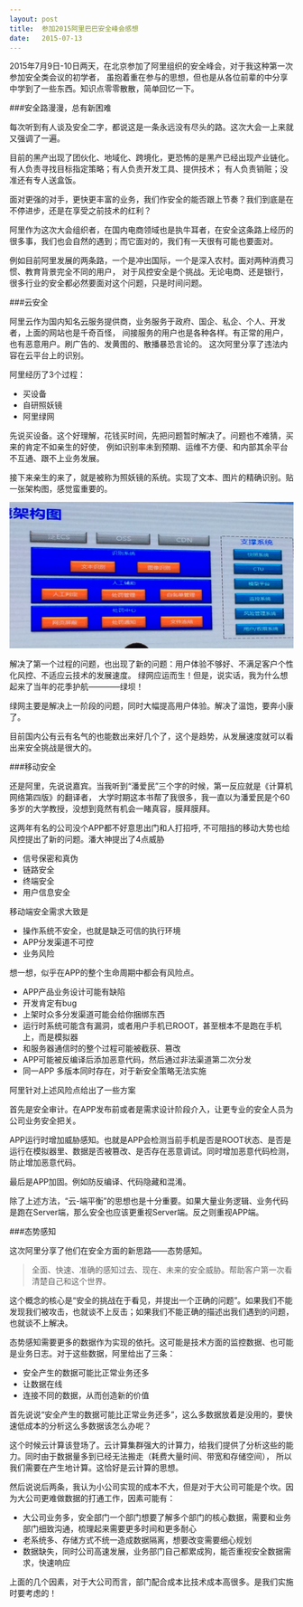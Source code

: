 ```yaml
---
layout: post
title:  参加2015阿里巴巴安全峰会感想
date:   2015-07-13
---
```


2015年7月9日-10日两天，在北京参加了阿里组织的安全峰会，对于我这种第一次参加安全类会议的初学者，
虽抱着重在参与的思想，但也是从各位前辈的中分享中学到了一些东西。知识点零零散散，简单回忆一下。

###安全路漫漫，总有新困难

每次听到有人谈及安全二字，都说这是一条永远没有尽头的路。这次大会一上来就又强调了一遍。

目前的黑产出现了团伙化、地域化、跨境化，更恐怖的是黑产已经出现产业链化。有人负责寻找目标指定策略；有人负责开发工具、提供技术；
有人负责销赃；没准还有专人送盒饭。

面对更强的对手，更快更丰富的业务，我们作安全的能否跟上节奏？我们到底是在不停进步，还是在享受之前技术的红利？

阿里作为这次大会组织者，在国内电商领域也是执牛耳者，在安全这条路上经历的很多事，我们也会自然的遇到；而它面对的，我们有一天很有可能也要面对。

例如目前阿里发展的两条路，一个是冲出国际，一个是深入农村。面对两种消费习惯、教育背景完全不同的用户，
对于风控安全是个挑战。无论电商、还是银行，很多行业的安全都必然要面对这个问题，只是时间问题。

###云安全

阿里云作为国内知名云服务提供商，业务服务于政府、国企、私企、个人、开发者，上面的网站也是千奇百怪，
间接服务的用户也是各种各样。有正常的用户，也有恶意用户。刷广告的、发黄图的、散播暴恐言论的。
这次阿里分享了违法内容在云平台上的识别。

阿里经历了3个过程：

* 买设备
* 自研照妖镜
* 阿里绿网

先说买设备。这个好理解，花钱买时间，先把问题暂时解决了。问题也不难猜，买来的肯定不如亲生的好使，
例如识别率未到预期、运维不方便、和内部其余平台不互通、跟不上业务发展。

接下来亲生的来了，就是被称为照妖镜的系统。实现了文本、图片的精确识别。贴一张架构图，感觉蛮重要的。

<img src="/images/posts/zyj-architecture.jpg"/>

解决了第一个过程的问题，也出现了新的问题：用户体验不够好、不满足客户个性化风控、不适应云技术的发展速度。
绿网应运而生！但是，说实话，我为什么想起来了当年的花季护航————绿坝！

绿网主要是解决上一阶段的问题，同时大幅提高用户体验。解决了温饱，要奔小康了。

目前国内公有云有名气的也能数出来好几个了，这个是趋势，从发展速度就可以看出来安全挑战是很大的。

###移动安全

还是阿里，先说说嘉宾。当我听到“潘爱民”三个字的时候，第一反应就是《计算机网络第四版》的翻译者，
大学时期这本书帮了我很多，我一直以为潘爱民是个60多岁的大学教授，没想到竟然有机会一睹真容，膜拜膜拜。

这两年有名的公司没个APP都不好意思出门和人打招呼, 不可阻挡的移动大势也给风控提出了新的问题。潘大神提出了4点威胁

* 信号保密和真伪
* 链路安全
* 终端安全
* 用户信息安全

移动端安全需求大致是

* 操作系统不安全，也就是缺乏可信的执行环境
* APP分发渠道不可控
* 业务风险

想一想，似乎在APP的整个生命周期中都会有风险点。

* APP产品业务设计可能有缺陷
* 开发肯定有bug
* 上架时众多分发渠道可能会给你捆绑东西
* 运行时系统可能含有漏洞，或者用户手机已ROOT，甚至根本不是跑在手机上，而是模拟器
* 和服务器通信时的整个过程可能被截获、篡改
* APP可能被反编译后添加恶意代码，然后通过非法渠道第二次分发
* 同一APP 多版本同时存在，对于新安全策略无法实施

阿里针对上述风险点给出了一些方案

首先是安全审计。在APP发布前或者是需求设计阶段介入，让更专业的安全人员为公司业务安全把关。

APP运行时增加威胁感知。也就是APP会检测当前手机是否是ROOT状态、是否是运行在模拟器里、数据是否被篡改、是否存在恶意调试。同时增加恶意代码检测，
防止增加恶意代码。

最后是APP加固。例如防反编译、代码隐藏和混淆。

除了上述方法，“云-端平衡”的思想也是十分重要。如果大量业务逻辑、业务代码是跑在Server端，那么安全也应该更重视Server端。反之则重视APP端。

###态势感知

这次阿里分享了他们在安全方面的新思路——态势感知。

>全面、快速、准确的感知过去、现在、未来的安全威胁。帮助客户第一次看清楚自己和这个世界。

这个概念的核心是“安全的挑战在于看见，并提出一个正确的问题”。如果我们不能发现我们被攻击，也就谈不上反击；如果我们不能正确的描述出我们遇到的问题，
也就谈不上解决。

态势感知需要更多的数据作为实现的依托。这可能是技术方面的监控数据、也可能是业务日志。对于这些数据，阿里给出了三条：

* 安全产生的数据可能比正常业务还多
* 让数据在线
* 连接不同的数据，从而创造新的价值

首先说说“安全产生的数据可能比正常业务还多”，这么多数据放着是没用的，要快速低成本的分析这么多数据该怎么办呢？

这个时候云计算该登场了。云计算集群强大的计算力，给我们提供了分析这些的能力。同时由于数据量多到已经无法搬走（耗费大量时间、带宽和存储空间），
所以我们需要在产生地计算。这恰好是云计算的思想。

然后说说后两条，我认为小公司实现的成本不大，但是对于大公司可能是个坎。因为大公司更难做数据的打通工作，因素可能有：

* 大公司业务多，安全部门一个部门想要了解多个部门的核心数据，需要和业务部门细致沟通，梳理起来需要更多时间和更多耐心
* 老系统多、存储方式不统一造成数据隔离，想要改变需要细心规划
* 数据缺失，同时公司高速发展，业务部门自己都累成狗，能否重视安全数据需求，快速响应

上面的几个因素，对于大公司而言，部门配合成本比技术成本高很多。是我们实施时要考虑的！

